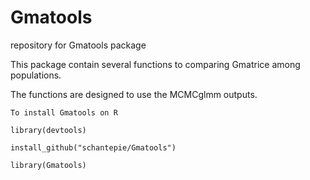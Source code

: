 # Gmatools
repository for Gmatools package

This package contain several functions to comparing Gmatrice among populations.

The functions are designed to use the MCMCglmm outputs.

~~~~~~~~~~~~~~~~~
To install Gmatools on R

library(devtools)

install_github("schantepie/Gmatools")

library(Gmatools)
~~~~~~~~~~~~~~~~~
